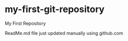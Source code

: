 # my-first-git-repository
My First Repository

ReadMe.md file just updated manually using github.com
